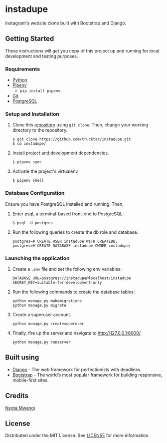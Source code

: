 # instadupe
Instagram's website clone built with Bootstrap and Django. 

## Getting Started

These instructions will get you copy of this project up and running for local development and testing purposes.

### Requirements

- [Python](https://www.python.org/downloads/)
- [Pipenv](https://github.com/pypa/pipenv#installation)
  - `pip install pipenv`
- [Git](https://git-scm.com/downloads)
- [PostgreSQL](https://www.postgresql.org/download/)

### Setup and Installation

1. Clone this [repository](https://github.com/trucktar/instadupe.git) using `git clone`. Then, change your working directory to the repository.

   ```
   $ git clone https://github.com/trucktar/instadupe.git
   $ cd instadupe/
   ```

2. Install project and development dependencies.

   ```
   $ pipenv sync
   ```

3. Activate the project's virtualenv

   ```
   $ pipenv shell
   ```

### Database Configuration

Ensure you have PostgreSQL installed and running. Then,

1. Enter psql, a terminal-based front-end to PostgreSQL:

   ```
   $ psql -U postgres
   ```

2. Run the following queries to create the db role and database.

   ```
   postgres=# CREATE USER instadupe WITH CREATEDB;
   postgres=# CREATE DATABASE instadupe OWNER instadupe;
   ```

### Launching the application

1. Create a `.env` file and set the following env variables:

   ```
   DATABASE_URL=postgres://instadupe@localhost/instadupe
   SECRET_KEY=suitable-for-development-only
   ```

2. Run the following commands to create the database tables:

   ```
   python manage.py makemigrations
   python manage.py migrate
   ```

3. Create a superuser account.

   ```
   python manage.py createsuperuser
   ```

4. Finally, fire up the server and navigate to http://127.0.0.1:8000/
   ```
   python manage.py runserver
   ```

## Built using

- [Django](https://www.djangoproject.com/) - The web framework for perfectionists with deadlines.
- [Bootstrap](https://getbootstrap.com/) - The world’s most popular framework for building responsive, mobile-first sites.

## Credits

[Nyota Mwangi](https://github.com/trucktar/)

## License

Distributed under the MIT License. See [LICENSE](LICENSE) for more information.
